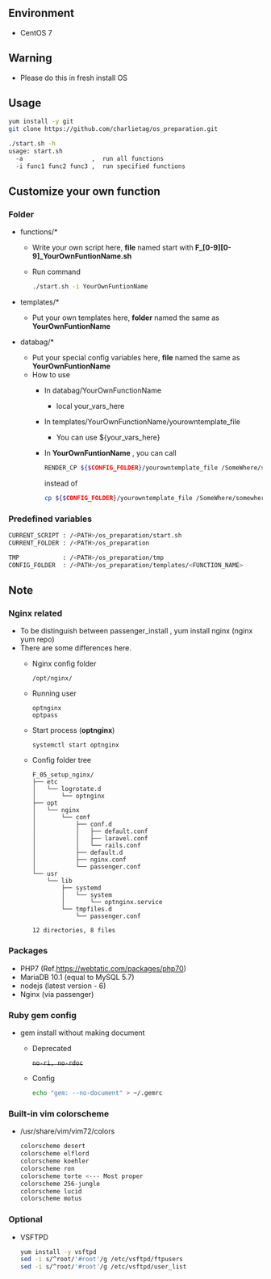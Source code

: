 ## Environment
  * CentOS 7

## Warning
  * Please do this in fresh install OS

## Usage

  ```bash
  yum install -y git
  git clone https://github.com/charlietag/os_preparation.git
  ```

  ```bash
  ./start.sh -h
  usage: start.sh
    -a                   ,  run all functions
    -i func1 func2 func3 ,  run specified functions
  ```

## Customize your own function
### Folder
  * functions/*
    * Write your own script here, **file** named start with **F_[0-9][0-9]_YourOwnFuntionName.sh**
    * Run command 
    
      ```bash
      ./start.sh -i YourOwnFuntionName
      ```

  * templates/*
    * Put your own templates here, **folder** named the same as **YourOwnFuntionName**
  * databag/*
    * Put your special config variables here, **file** named the same as **YourOwnFuntionName**
    * How to use
      * In databag/YourOwnFunctionName
        * local your_vars_here
      * In templates/YourOwnFunctionName/yourowntemplate_file
        * You can use ${your_vars_here}
      * In **YourOwnFuntionName** , you can call

        ```bash
        RENDER_CP ${$CONFIG_FOLDER}/yourowntemplate_file /SomeWhere/somewhere
        ```

        instead of
        
        ```bash
        cp ${$CONFIG_FOLDER}/yourowntemplate_file /SomeWhere/somewhere
        ```

### Predefined variables

```bash
CURRENT_SCRIPT : /<PATH>/os_preparation/start.sh
CURRENT_FOLDER : /<PATH>/os_preparation

TMP            : /<PATH>/os_preparation/tmp
CONFIG_FOLDER  : /<PATH>/os_preparation/templates/<FUNCTION_NAME>
```

## Note

### Nginx related
  * To be distinguish between passenger_install , yum install nginx (nginx yum repo)
  * There are some differences here.
    * Nginx config folder

      ```
      /opt/nginx/
      ```

    * Running user
    
      ```
      optnginx
      optpass
      ```

    * Start process (**optnginx**)
    
      ```
      systemctl start optnginx
      ```

    * Config folder tree

      ```
      F_05_setup_nginx/
      ├── etc
      │   └── logrotate.d
      │       └── optnginx
      ├── opt
      │   └── nginx
      │       └── conf
      │           ├── conf.d
      │           │   ├── default.conf
      │           │   ├── laravel.conf
      │           │   └── rails.conf
      │           ├── default.d
      │           ├── nginx.conf
      │           └── passenger.conf
      └── usr
          └── lib
              ├── systemd
              │   └── system
              │       └── optnginx.service
              └── tmpfiles.d
                  └── passenger.conf

      12 directories, 8 files

      ```

### Packages
  * PHP7 (Ref.https://webtatic.com/packages/php70)
  * MariaDB 10.1 (equal to MySQL 5.7)
  * nodejs (latest version - 6)
  * Nginx (via passenger)

### Ruby gem config
* gem install without making document
  * Deprecated

    ~~`no-ri, no-rdoc`~~

  * Config

    ```bash
    echo "gem: --no-document" > ~/.gemrc
    ```

### Built-in vim colorscheme
* /usr/share/vim/vim72/colors

  ```bash
  colorscheme desert
  colorscheme elflord
  colorscheme koehler
  colorscheme ron
  colorscheme torte <--- Most proper
  colorscheme 256-jungle
  colorscheme lucid
  colorscheme motus
  ```

### Optional
  * VSFTPD

    ```bash
    yum install -y vsftpd
    sed -i s/^root/'#root'/g /etc/vsftpd/ftpusers
    sed -i s/^root/'#root'/g /etc/vsftpd/user_list
    ```

